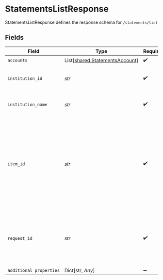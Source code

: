 # StatementsListResponse

StatementsListResponse defines the response schema for `/statements/list`


## Fields

| Field                                                                                                                                                                                                                            | Type                                                                                                                                                                                                                             | Required                                                                                                                                                                                                                         | Description                                                                                                                                                                                                                      |
| -------------------------------------------------------------------------------------------------------------------------------------------------------------------------------------------------------------------------------- | -------------------------------------------------------------------------------------------------------------------------------------------------------------------------------------------------------------------------------- | -------------------------------------------------------------------------------------------------------------------------------------------------------------------------------------------------------------------------------- | -------------------------------------------------------------------------------------------------------------------------------------------------------------------------------------------------------------------------------- |
| `accounts`                                                                                                                                                                                                                       | List[[shared.StatementsAccount](../../models/shared/statementsaccount.md)]                                                                                                                                                       | :heavy_check_mark:                                                                                                                                                                                                               | N/A                                                                                                                                                                                                                              |
| `institution_id`                                                                                                                                                                                                                 | *str*                                                                                                                                                                                                                            | :heavy_check_mark:                                                                                                                                                                                                               | The Plaid Institution ID associated with the Item.                                                                                                                                                                               |
| `institution_name`                                                                                                                                                                                                               | *str*                                                                                                                                                                                                                            | :heavy_check_mark:                                                                                                                                                                                                               | The name of the institution associated with the Item.                                                                                                                                                                            |
| `item_id`                                                                                                                                                                                                                        | *str*                                                                                                                                                                                                                            | :heavy_check_mark:                                                                                                                                                                                                               | The Plaid Item ID. The `item_id` is always unique; linking the same account at the same institution twice will result in two Items with different `item_id` values. Like all Plaid identifiers, the `item_id` is case-sensitive. |
| `request_id`                                                                                                                                                                                                                     | *str*                                                                                                                                                                                                                            | :heavy_check_mark:                                                                                                                                                                                                               | A unique identifier for the request, which can be used for troubleshooting. This identifier, like all Plaid identifiers, is case sensitive.                                                                                      |
| `additional_properties`                                                                                                                                                                                                          | Dict[str, *Any*]                                                                                                                                                                                                                 | :heavy_minus_sign:                                                                                                                                                                                                               | N/A                                                                                                                                                                                                                              |